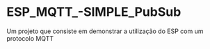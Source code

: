 # ESP_MQTT_-SIMPLE_PubSub
Um projeto que consiste em demonstrar a utilização do ESP com um protocolo MQTT
